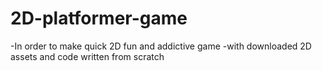 # 2D-platformer-game
-In order to make quick 2D fun and addictive game
-with downloaded 2D assets and code written from scratch
